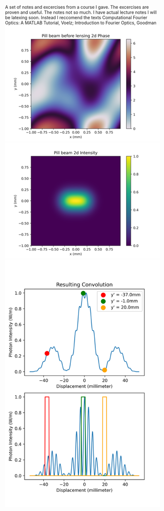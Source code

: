 A set of notes and excercises from a course I gave. The excercises are proven and useful. The notes not so much. I have actual lecture notes I will be latexing soon. Instead I reccomend the texts Computational Fourier Optics: A MATLAB Tutorial, Voelz;  Introduction to Fourier Optics, Goodman
![partial coherence](https://github.com/benschreyer/IntroCompFourierOptics/blob/main/CHW7/PYTHON_HANDOUT_CHW7/Pill%20beam%20before%20lensing_phase.png?raw=true)
![pill intensity](https://github.com/benschreyer/IntroCompFourierOptics/blob/main/CHW7/PYTHON_HANDOUT_CHW7/Pill%20beam_intensity.png?raw=true)
![convolution demo](https://github.com/benschreyer/IntroCompFourierOptics/blob/main/conv_side_by_side.png?raw=true)

